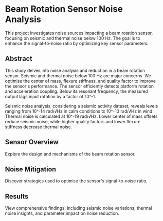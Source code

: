 # Beam Rotation Sensor Noise Analysis

This project investigates noise sources impacting a beam rotation sensor, focusing on seismic and thermal noise below 100 Hz. The goal is to enhance the signal-to-noise ratio by optimizing key sensor parameters.

## Abstract

This study delves into noise analysis and reduction in a beam rotation sensor. Seismic and thermal noise below 100 Hz are major concerns. We optimise the center of mass, flexure stiffness, and quality factor to improve the sensor's performance. The sensor efficiently detects platform rotation and acceleration coupling. Below its resonant frequency, the measured output lags input rotation by a factor of 10^-1.

Seismic noise analysis, considering a seismic activity dataset, reveals levels ranging from 10^-14 rad/√Hz in calm conditions to 10^-13 rad/√Hz in wind. Thermal noise is calculated at 10^-19 rad/√Hz. Lower center of mass offsets reduce seismic noise, while higher quality factors and lower flexure stiffness decrease thermal noise.

## Sensor Overview

Explore the design and mechanisms of the beam rotation sensor.

## Noise Mitigation

Discover strategies used to optimise the sensor's signal-to-noise ratio.

## Results

View comprehensive findings, including seismic noise variations, thermal noise insights, and parameter impact on noise reduction.
